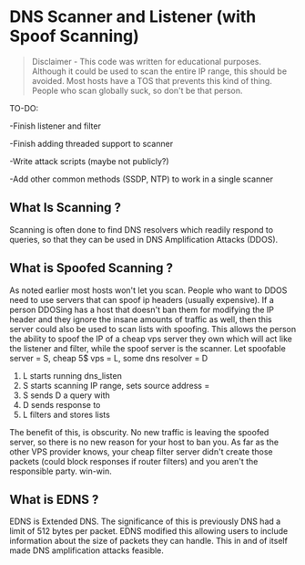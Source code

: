 # DNS Scanner and Listener (with Spoof Scanning)

>Disclaimer - This code was written for educational purposes. Although it could be used to scan the entire IP range, this should be avoided.
Most hosts have a TOS that prevents this kind of thing. People who scan globally suck, so don't be that person. 

TO-DO:

-Finish listener and filter

-Finish adding threaded support to scanner

-Write attack scripts (maybe not publicly?)

-Add other common methods (SSDP, NTP) to work in a single scanner

## What Is Scanning ?

Scanning is often done to find DNS resolvers which readily respond to queries, so that they can be used in 
DNS Amplification Attacks (DDOS).

## What is Spoofed Scanning ?


As noted earlier most hosts won't let you scan. People who want to DDOS need to use servers that can spoof ip headers (usually expensive). If a person DDOSing
has a host that doesn't ban them for modifying the IP header and they ignore the insane amounts of traffic as well, then this server could
also be used to scan lists with spoofing. This allows the person the ability to spoof the IP of a cheap vps server they own which will act like
the listener and filter, while the spoof server is the scanner.
Let spoofable server = S, cheap 5$ vps = L, some dns resolver = D 

1) L starts running dns_listen
2) S starts scanning IP range, sets source address = <VPS IP>
3) S sends D a query with <VPS IP>
4) D sends response to <VPS IP>
5) L filters and stores lists

The benefit of this, is obscurity. No new traffic is leaving the spoofed server, so there is no new reason for your host to ban you.
As far as the other VPS provider knows, your cheap filter server didn't create those packets (could block responses if router filters)
and you aren't the responsible party. win-win.

## What is EDNS ?

EDNS is Extended DNS. The significance of this is previously DNS had a limit of 512 bytes per packet. EDNS modified this allowing users to include information about the size of packets they can handle. This in and of itself made DNS amplification attacks feasible.